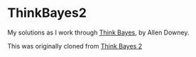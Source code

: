 ThinkBayes2
===========

My solutions as I work through [Think Bayes](http://www.greenteapress.com/thinkbayes/thinkbayes.pdf), 
by Allen Downey.

This was originally cloned from [Think Bayes 2](https://github.com/AllenDowney/ThinkBayes2)

